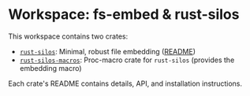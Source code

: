 
# Workspace: fs-embed & rust-silos


This workspace contains two crates:

- [`rust-silos`](https://crates.io/crates/rust-silos): Minimal, robust file embedding ([README](rust-silos/README.md))
- [`rust-silos-macros`](https://crates.io/crates/rust-silos-macros): Proc-macro crate for `rust-silos` (provides the embedding macro)

Each crate's README contains details, API, and installation instructions.
